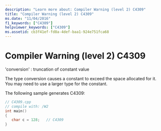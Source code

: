 ```yaml
---
description: "Learn more about: Compiler Warning (level 2) C4309"
title: "Compiler Warning (level 2) C4309"
ms.date: "11/04/2016"
f1_keywords: ["C4309"]
helpviewer_keywords: ["C4309"]
ms.assetid: cb3f41ef-fd8a-4def-baa1-924e751fca68
---
```

# Compiler Warning (level 2) C4309

'conversion' : truncation of constant value

The type conversion causes a constant to exceed the space allocated for it. You may need to use a larger type for the constant.

The following sample generates C4309:

```cpp
// C4309.cpp
// compile with: /W2
int main()
{
   char c = 128;   // C4309
}
```
